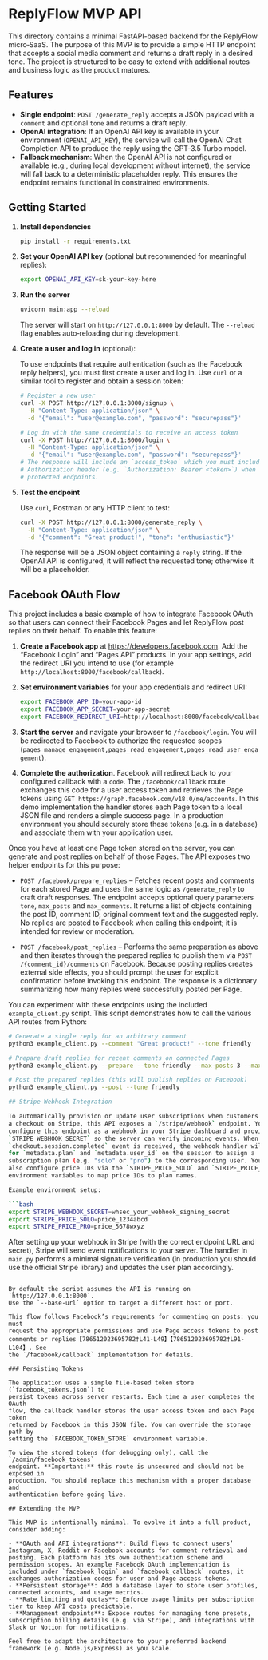 # ReplyFlow MVP API

This directory contains a minimal FastAPI-based backend for the ReplyFlow micro‑SaaS. The purpose of this MVP is to provide a simple HTTP endpoint that accepts a social media comment and returns a draft reply in a desired tone. The project is structured to be easy to extend with additional routes and business logic as the product matures.

## Features

- **Single endpoint**: `POST /generate_reply` accepts a JSON payload with a `comment` and optional `tone` and returns a draft reply.
- **OpenAI integration**: If an OpenAI API key is available in your environment (`OPENAI_API_KEY`), the service will call the OpenAI Chat Completion API to produce the reply using the GPT‑3.5 Turbo model.
- **Fallback mechanism**: When the OpenAI API is not configured or available (e.g., during local development without internet), the service will fall back to a deterministic placeholder reply. This ensures the endpoint remains functional in constrained environments.

## Getting Started

1. **Install dependencies**

   ```bash
   pip install -r requirements.txt
   ```

2. **Set your OpenAI API key** (optional but recommended for meaningful replies):

   ```bash
   export OPENAI_API_KEY=sk-your-key-here
   ```

3. **Run the server**

   ```bash
   uvicorn main:app --reload
   ```

   The server will start on `http://127.0.0.1:8000` by default. The `--reload` flag enables auto‑reloading during development.

5. **Create a user and log in** (optional):

   To use endpoints that require authentication (such as the Facebook reply helpers), you must first create a user and log in. Use `curl` or a similar tool to register and obtain a session token:

   ```bash
   # Register a new user
   curl -X POST http://127.0.0.1:8000/signup \
     -H "Content-Type: application/json" \
     -d '{"email": "user@example.com", "password": "securepass"}'

   # Log in with the same credentials to receive an access token
   curl -X POST http://127.0.0.1:8000/login \
     -H "Content-Type: application/json" \
     -d '{"email": "user@example.com", "password": "securepass"}'
   # The response will include an `access_token` which you must include in the
   # Authorization header (e.g. `Authorization: Bearer <token>`) when calling
   # protected endpoints.
   ```

4. **Test the endpoint**

   Use `curl`, Postman or any HTTP client to test:

   ```bash
   curl -X POST http://127.0.0.1:8000/generate_reply \
     -H "Content-Type: application/json" \
     -d '{"comment": "Great product!", "tone": "enthusiastic"}'
   ```

   The response will be a JSON object containing a `reply` string. If the OpenAI API is configured, it will reflect the requested tone; otherwise it will be a placeholder.

## Facebook OAuth Flow

This project includes a basic example of how to integrate Facebook OAuth so that
users can connect their Facebook Pages and let ReplyFlow post replies on their
behalf. To enable this feature:

1. **Create a Facebook app** at <https://developers.facebook.com>. Add the
   “Facebook Login” and “Pages API” products. In your app settings, add the
   redirect URI you intend to use (for example `http://localhost:8000/facebook/callback`).
2. **Set environment variables** for your app credentials and redirect URI:

   ```bash
   export FACEBOOK_APP_ID=your-app-id
   export FACEBOOK_APP_SECRET=your-app-secret
   export FACEBOOK_REDIRECT_URI=http://localhost:8000/facebook/callback
   ```

3. **Start the server** and navigate your browser to `/facebook/login`. You will
   be redirected to Facebook to authorize the requested scopes
   (`pages_manage_engagement,pages_read_engagement,pages_read_user_engagement`).
4. **Complete the authorization**. Facebook will redirect back to your
   configured callback with a `code`. The `/facebook/callback` route exchanges
   this code for a user access token and retrieves the Page tokens using
   `GET https://graph.facebook.com/v18.0/me/accounts`. In this demo implementation
   the handler stores each Page token to a local JSON file and renders a simple
   success page. In a production environment you should securely store these
   tokens (e.g. in a database) and associate them with your application user.

Once you have at least one Page token stored on the server, you can generate
and post replies on behalf of those Pages. The API exposes two helper
endpoints for this purpose:

- `POST /facebook/prepare_replies` – Fetches recent posts and comments for
  each stored Page and uses the same logic as `/generate_reply` to craft
  draft responses. The endpoint accepts optional query parameters `tone`,
  `max_posts` and `max_comments`. It returns a list of objects containing
  the post ID, comment ID, original comment text and the suggested reply.
  No replies are posted to Facebook when calling this endpoint; it is
  intended for review or moderation.

- `POST /facebook/post_replies` – Performs the same preparation as above
  and then iterates through the prepared replies to publish them via
  `POST /{comment_id}/comments` on Facebook. Because posting replies
  creates external side effects, you should prompt the user for explicit
  confirmation before invoking this endpoint. The response is a
  dictionary summarizing how many replies were successfully posted per
  Page.

You can experiment with these endpoints using the included `example_client.py`
script. This script demonstrates how to call the various API routes from
Python:

```bash
# Generate a single reply for an arbitrary comment
python3 example_client.py --comment "Great product!" --tone friendly

# Prepare draft replies for recent comments on connected Pages
python3 example_client.py --prepare --tone friendly --max-posts 3 --max-comments 5

# Post the prepared replies (this will publish replies on Facebook)
python3 example_client.py --post --tone friendly

## Stripe Webhook Integration

To automatically provision or update user subscriptions when customers complete
a checkout on Stripe, this API exposes a `/stripe/webhook` endpoint. You must
configure this endpoint as a webhook in your Stripe dashboard and provide the
`STRIPE_WEBHOOK_SECRET` so the server can verify incoming events. When a
`checkout.session.completed` event is received, the webhook handler will look
for `metadata.plan` and `metadata.user_id` on the session to assign a
subscription plan (e.g. "solo" or "pro") to the corresponding user. You can
also configure price IDs via the `STRIPE_PRICE_SOLO` and `STRIPE_PRICE_PRO`
environment variables to map price IDs to plan names.

Example environment setup:

```bash
export STRIPE_WEBHOOK_SECRET=whsec_your_webhook_signing_secret
export STRIPE_PRICE_SOLO=price_1234abcd
export STRIPE_PRICE_PRO=price_5678wxyz
```

After setting up your webhook in Stripe (with the correct endpoint URL and
secret), Stripe will send event notifications to your server. The handler in
`main.py` performs a minimal signature verification (in production you should
use the official Stripe library) and updates the user plan accordingly.
```

By default the script assumes the API is running on `http://127.0.0.1:8000`.
Use the `--base-url` option to target a different host or port.

This flow follows Facebook’s requirements for commenting on posts: you must
request the appropriate permissions and use Page access tokens to post
comments or replies【786512023695782†L41-L49】【786512023695782†L91-L104】. See
the `/facebook/callback` implementation for details.

### Persisting Tokens

The application uses a simple file-based token store (`facebook_tokens.json`) to
persist tokens across server restarts. Each time a user completes the OAuth
flow, the callback handler stores the user access token and each Page token
returned by Facebook in this JSON file. You can override the storage path by
setting the `FACEBOOK_TOKEN_STORE` environment variable.

To view the stored tokens (for debugging only), call the `/admin/facebook_tokens`
endpoint. **Important:** this route is unsecured and should not be exposed in
production. You should replace this mechanism with a proper database and
authentication before going live.

## Extending the MVP

This MVP is intentionally minimal. To evolve it into a full product, consider adding:

- **OAuth and API integrations**: Build flows to connect users’ Instagram, X, Reddit or Facebook accounts for comment retrieval and posting. Each platform has its own authentication scheme and permission scopes. An example Facebook OAuth implementation is included under `facebook_login` and `facebook_callback` routes; it exchanges authorization codes for user and Page access tokens.
- **Persistent storage**: Add a database layer to store user profiles, connected accounts, and usage metrics.
- **Rate limiting and quotas**: Enforce usage limits per subscription tier to keep API costs predictable.
- **Management endpoints**: Expose routes for managing tone presets, subscription billing details (e.g. via Stripe), and integrations with Slack or Notion for notifications.

Feel free to adapt the architecture to your preferred backend framework (e.g. Node.js/Express) as you scale.
